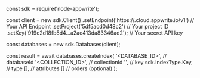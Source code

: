 const sdk = require('node-appwrite');

const client = new sdk.Client()
    .setEndpoint('https://<REGION>.cloud.appwrite.io/v1') // Your API Endpoint
    .setProject('5df5acd0d48c2') // Your project ID
    .setKey('919c2d18fb5d4...a2ae413da83346ad2'); // Your secret API key

const databases = new sdk.Databases(client);

const result = await databases.createIndex(
    '<DATABASE_ID>', // databaseId
    '<COLLECTION_ID>', // collectionId
    '', // key
    sdk.IndexType.Key, // type
    [], // attributes
    [] // orders (optional)
);
